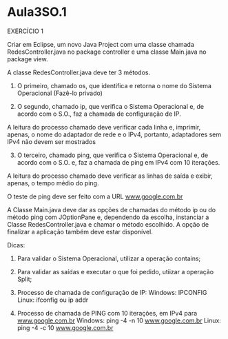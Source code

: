 # Aula3SO.1
EXERCÍCIO 1

Criar em Eclipse, um novo Java Project com uma classe chamada RedesController.java no package controller e uma classe Main.java no package view.

A classe RedesController.java deve ter 3 métodos.

1) O primeiro, chamado os, que identifica e retorna o nome do Sistema Operacional (Fazê-lo privado)
   
2) O segundo, chamado ip, que verifica o Sistema Operacional e, de acordo com o S.O., faz a chamada de configuração de IP.
   
A leitura do processo chamado deve verificar cada linha e, imprimir, apenas, o nome do adaptador de rede e o IPv4, portanto, adaptadores sem IPv4 não devem ser mostrados

3) O terceiro, chamado ping, que verifica o Sistema Operacional e, de acordo com o S.O. e, faz a chamada de ping em IPv4 com 10 iterações.
   
A leitura do processo chamado deve verificar as linhas de saída e exibir, apenas, o tempo médio do ping.

O teste de ping deve ser feito com a URL www.google.com.br

A Classe Main.java deve dar as opções de chamadas do método ip ou do método ping com JOptionPane e, dependendo da escolha, instanciar a Classe RedesController.java e chamar o método escolhido. A opção de finalizar a aplicação também deve estar disponível.

Dicas:
1) Para validar o Sistema Operacional, utilizar a operação contains;
2) Para validar as saídas e executar o que foi pedido, utiizar a operação Split;
3) Processo de chamada de configuração de IP:
Windows: IPCONFIG
Linux: ifconfig ou ip addr

5) Processo de chamada de PING com 10 iterações, em IPv4 para www.google.com.br
Windows: ping -4 -n 10 www.google.com.br
Linux: ping -4 -c 10 www.google.com.br
